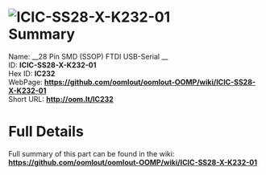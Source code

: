 
![ICIC-SS28-X-K232-01](https://github.com/oomlout/oomlout-OOMP/blob/master/parts/ICIC-SS28-X-K232-01/ICIC-SS28-X-K232-01_420.jpg)   
Summary
=================
  
Name: __28 Pin SMD (SSOP) FTDI USB-Serial __    
ID: __ICIC-SS28-X-K232-01__   
Hex ID: __IC232__   
WebPage: __https://github.com/oomlout/oomlout-OOMP/wiki/ICIC-SS28-X-K232-01__   
Short URL: __http://oom.lt/IC232__   

Full Details
==========================
Full summary of this part can be found in the wiki:   
__https://github.com/oomlout/oomlout-OOMP/wiki/ICIC-SS28-X-K232-01__    

